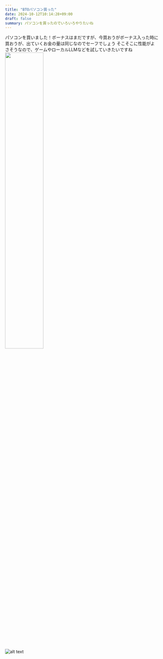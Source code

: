 ```yaml
---
title: "BTOパソコン買った"
date: 2024-10-12T10:14:28+09:00
draft: false
summary: パソコンを買ったのでいろいろやりたいね
---
```

パソコンを買いました！ボーナスはまだですが、今買おうがボーナス入った時に買おうが、出ていくお金の量は同じなのでセーフでしょう
そこそこに性能がよさそうなので、ゲームやローカルLLMなどを試していきたいですね
<img src="/images/2024-10-12_パソコン買った/image.png" width="50%">

![alt text](</images/2024-10-12_パソコン買った/スクリーンショット 2024-10-05 142805.png>)
